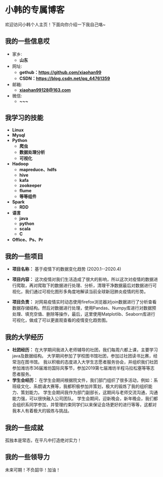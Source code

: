 # 小韩的专属博客

欢迎访问小韩个人主页！下面向你介绍一下我自己咯~

<!-- slide -->

## 我的一些信息哎

- 家乡:
  - **山东**
- 网址:
  - **gethub：<https://github.com/xiaohan99>**
  - **CSDN：<https://blog.csdn.net/qq_44761359>**
- 邮箱:
  - **xiaohan99128@163.com**
- 微信:
  - **~~~**

<!-- slide -->


## 我学习的技能

<!-- slide vertical=true -->
- **Linux**
- **Mysql**
- **Python**
  - **爬虫**
  - **数据处理分析**
  - **可视化**
- **Hadoop**
  - **mapreduce、hdfs**
  - **hive**
  - **kafa**
  - **zookeeper**
  - **flume**
  - **等等组件** 
- **Spark**
  - **RDD**
- **语言**
   - **java**
   - **python**
   - **scala**
   - **C**
- **Office、Ps、Pr**

<!-- slide vertical=true -->
<!-- slide -->

## 我的一些项目

<!-- slide vertical=true -->
- **项目名称：**
基于疫情下的数据变化趋势 (2020.1--2020.4)

- **项目内容：**
这次疫情对我们生活造成了很大的影响，所以这次对疫情的数据进行爬取，再对爬取下的数据进行处理、分析，清理干净数据最后对数据进行可视化，我们通过可视化图形多角度地解读当前全球新冠肺炎疫情的形势。
- **项目负责：**
对网易疫情实时动态使用firefox浏览器对join数据进行了分析查看数据存储结构。然后对数据进行处理，使用Pandas、Numpy库进行对数据预处理、填充空值、删除等操作，最后，这里使用Matplotlib、Seaborn库进行可视化，做成了可以更直观查看的疫情变化趋势图。


<!-- slide -->

## 我的大学经历

<!-- slide vertical=true -->
- **社团经历：**
在大学期间我进入老师辅导的社团，我们每周六都上课，主要学习java及数据结构。
大学期间参加了学校图书馆社团，参加过社团读书比赛，经常泡在图书馆。
我以积极的态度进入大学生志愿者服务协会，并组织我们社团参加潍坊市36届潍坊国际风筝节，参加2019第七届潍坊半程马拉松塞等等志愿者服务。
- **学生会经历：**
在学生会期间根据院文件，我们部门组织了很多活动，例如：系班级文化、系朗诵大赛等，我都积极参加并策划，极大的锻炼了我的组织能力、策划能力。
学生会期间我作为部门副部长，这期间与老师交流沟通，沟通能力强，可以很快融入公司团队。
学生会期间，迎新晚会，新年晚会，我们都会组织系同学参加，并管理约束同学们以来保证会场更好的进行等等，这都对我本人有着极大的锻炼与挑战。

<!-- slide -->

## 我的一些成就

<!-- slide vertical=true -->

孤独本是常态，在平凡中打造绝对实力！

<!-- slide vertical=true -->



<!-- slide -->



## 我的一些领导力

未来可期！不负韶华！加油！

<!-- slide -->

## 

